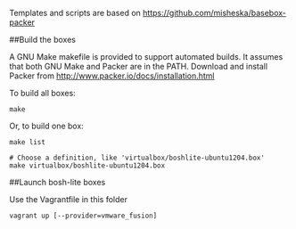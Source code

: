 Templates and scripts are based on https://github.com/misheska/basebox-packer

##Build the boxes

A GNU Make makefile is provided to support automated builds.  It assumes
that both GNU Make and Packer are in the PATH.  Download and install
Packer from <http://www.packer.io/docs/installation.html>


To build all boxes:

    make

Or, to build one box:

    make list

    # Choose a definition, like 'virtualbox/boshlite-ubuntu1204.box'
    make virtualbox/boshlite-ubuntu1204.box
##Launch bosh-lite boxes

Use the Vagrantfile in this folder

    vagrant up [--provider=vmware_fusion]
